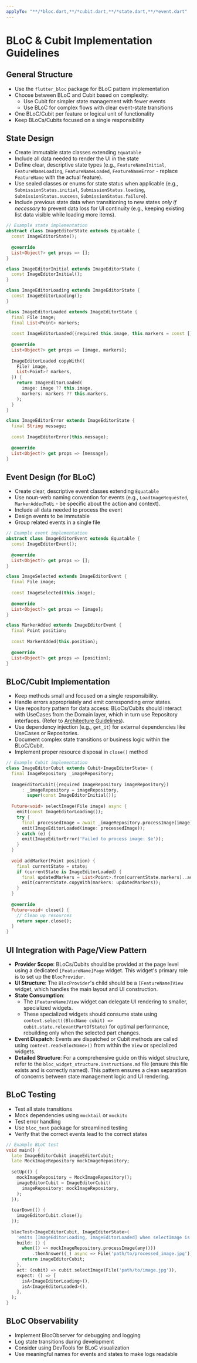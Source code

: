 ```yaml
---
applyTo: "**/*bloc.dart,**/*cubit.dart,**/*state.dart,**/*event.dart"
---
```

# BLoC & Cubit Implementation Guidelines

## General Structure

- Use the `flutter_bloc` package for BLoC pattern implementation
- Choose between BLoC and Cubit based on complexity:
  - Use Cubit for simpler state management with fewer events
  - Use BLoC for complex flows with clear event-state transitions
- One BLoC/Cubit per feature or logical unit of functionality
- Keep BLoCs/Cubits focused on a single responsibility

## State Design

- Create immutable state classes extending `Equatable`
- Include all data needed to render the UI in the state
- Define clear, descriptive state types (e.g., `FeatureNameInitial`, `FeatureNameLoading`, `FeatureNameLoaded`, `FeatureNameError` - replace `FeatureName` with the actual feature).
- Use sealed classes or enums for state status when applicable (e.g., `SubmissionStatus.initial`, `SubmissionStatus.loading`, `SubmissionStatus.success`, `SubmissionStatus.failure`).
- Include previous state data when transitioning to new states *only if necessary* to prevent data loss for UI continuity (e.g., keeping existing list data visible while loading more items).

```dart
// Example state implementation
abstract class ImageEditorState extends Equatable {
  const ImageEditorState();
  
  @override
  List<Object?> get props => [];
}

class ImageEditorInitial extends ImageEditorState {
  const ImageEditorInitial();
}

class ImageEditorLoading extends ImageEditorState {
  const ImageEditorLoading();
}

class ImageEditorLoaded extends ImageEditorState {
  final File image;
  final List<Point> markers;
  
  const ImageEditorLoaded({required this.image, this.markers = const []});
  
  @override
  List<Object?> get props => [image, markers];
  
  ImageEditorLoaded copyWith({
    File? image,
    List<Point>? markers,
  }) {
    return ImageEditorLoaded(
      image: image ?? this.image,
      markers: markers ?? this.markers,
    );
  }
}

class ImageEditorError extends ImageEditorState {
  final String message;
  
  const ImageEditorError(this.message);
  
  @override
  List<Object?> get props => [message];
}
```

## Event Design (for BLoC)

- Create clear, descriptive event classes extending `Equatable`
- Use noun-verb naming convention for events (e.g., `LoadImageRequested`, `MarkerAddedToUi` - be specific about the action and context).
- Include all data needed to process the event
- Design events to be immutable
- Group related events in a single file

```dart
// Example event implementation
abstract class ImageEditorEvent extends Equatable {
  const ImageEditorEvent();
  
  @override
  List<Object?> get props => [];
}

class ImageSelected extends ImageEditorEvent {
  final File image;
  
  const ImageSelected(this.image);
  
  @override
  List<Object?> get props => [image];
}

class MarkerAdded extends ImageEditorEvent {
  final Point position;
  
  const MarkerAdded(this.position);
  
  @override
  List<Object?> get props => [position];
}
```

## BLoC/Cubit Implementation

- Keep methods small and focused on a single responsibility.
- Handle errors appropriately and emit corresponding error states.
- Use repository pattern for data access: BLoCs/Cubits should interact with UseCases from the Domain layer, which in turn use Repository interfaces. (Refer to [Architecture Guidelines](./architecture-guidelines.instructions.md)).
- Use dependency injection (e.g., `get_it`) for external dependencies like UseCases or Repositories.
- Document complex state transitions or business logic within the BLoC/Cubit.
- Implement proper resource disposal in `close()` method

```dart
// Example Cubit implementation
class ImageEditorCubit extends Cubit<ImageEditorState> {
  final ImageRepository _imageRepository;
  
  ImageEditorCubit({required ImageRepository imageRepository})
      : _imageRepository = imageRepository,
        super(const ImageEditorInitial());
  
  Future<void> selectImage(File image) async {
    emit(const ImageEditorLoading());
    try {
      final processedImage = await _imageRepository.processImage(image);
      emit(ImageEditorLoaded(image: processedImage));
    } catch (e) {
      emit(ImageEditorError('Failed to process image: $e'));
    }
  }
  
  void addMarker(Point position) {
    final currentState = state;
    if (currentState is ImageEditorLoaded) {
      final updatedMarkers = List<Point>.from(currentState.markers)..add(position);
      emit(currentState.copyWith(markers: updatedMarkers));
    }
  }
  
  @override
  Future<void> close() {
    // Clean up resources
    return super.close();
  }
}
```

## UI Integration with Page/View Pattern

- **Provider Scope**: BLoCs/Cubits should be provided at the page level using a dedicated `[FeatureName]Page` widget. This widget's primary role is to set up the `BlocProvider`.
- **UI Structure**: The `BlocProvider`'s child should be a `[FeatureName]View` widget, which handles the main layout and UI construction.
- **State Consumption**:
    - The `[FeatureName]View` widget can delegate UI rendering to smaller, specialized widgets.
    - These specialized widgets should consume state using `context.select((BlocName cubit) => cubit.state.relevantPartOfState)` for optimal performance, rebuilding only when the selected part changes.
- **Event Dispatch**: Events are dispatched or Cubit methods are called using `context.read<BlocName>()` from within the `View` or specialized widgets.
- **Detailed Structure**: For a comprehensive guide on this widget structure, refer to the `bloc_widget_structure.instructions.md` file (ensure this file exists and is correctly named). This pattern ensures a clean separation of concerns between state management logic and UI rendering.

## BLoC Testing

- Test all state transitions
- Mock dependencies using `mocktail` or `mockito`
- Test error handling
- Use `bloc_test` package for streamlined testing
- Verify that the correct events lead to the correct states

```dart
// Example BLoC test
void main() {
  late ImageEditorCubit imageEditorCubit;
  late MockImageRepository mockImageRepository;
  
  setUp(() {
    mockImageRepository = MockImageRepository();
    imageEditorCubit = ImageEditorCubit(
      imageRepository: mockImageRepository,
    );
  });
  
  tearDown(() {
    imageEditorCubit.close();
  });
  
  blocTest<ImageEditorCubit, ImageEditorState>(
    'emits [ImageEditorLoading, ImageEditorLoaded] when selectImage is called successfully',
    build: () {
      when(() => mockImageRepository.processImage(any()))
          .thenAnswer((_) async => File('path/to/processed_image.jpg'));
      return imageEditorCubit;
    },
    act: (cubit) => cubit.selectImage(File('path/to/image.jpg')),
    expect: () => [
      isA<ImageEditorLoading>(),
      isA<ImageEditorLoaded>(),
    ],
  );
}
```

## BLoC Observability

- Implement BlocObserver for debugging and logging
- Log state transitions during development
- Consider using DevTools for BLoC visualization
- Use meaningful names for events and states to make logs readable
